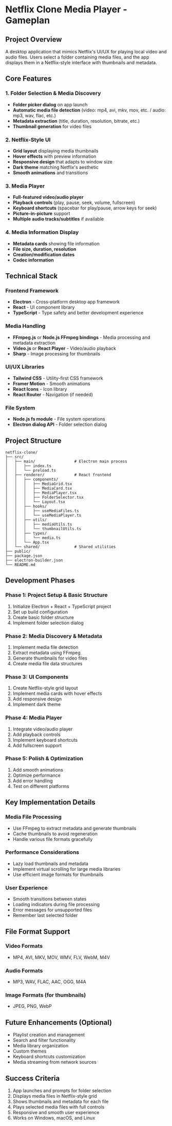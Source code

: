 # Netflix Clone Media Player - Gameplan

## Project Overview
A desktop application that mimics Netflix's UI/UX for playing local video and audio files. Users select a folder containing media files, and the app displays them in a Netflix-style interface with thumbnails and metadata.

## Core Features

### 1. Folder Selection & Media Discovery
- **Folder picker dialog** on app launch
- **Automatic media file detection** (video: mp4, avi, mkv, mov, etc. / audio: mp3, wav, flac, etc.)
- **Metadata extraction** (title, duration, resolution, bitrate, etc.)
- **Thumbnail generation** for video files

### 2. Netflix-Style UI
- **Grid layout** displaying media thumbnails
- **Hover effects** with preview information
- **Responsive design** that adapts to window size
- **Dark theme** matching Netflix's aesthetic
- **Smooth animations** and transitions

### 3. Media Player
- **Full-featured video/audio player**
- **Playback controls** (play, pause, seek, volume, fullscreen)
- **Keyboard shortcuts** (spacebar for play/pause, arrow keys for seek)
- **Picture-in-picture** support
- **Multiple audio tracks/subtitles** if available

### 4. Media Information Display
- **Metadata cards** showing file information
- **File size, duration, resolution**
- **Creation/modification dates**
- **Codec information**

## Technical Stack

### Frontend Framework
- **Electron** - Cross-platform desktop app framework
- **React** - UI component library
- **TypeScript** - Type safety and better development experience

### Media Handling
- **FFmpeg.js** or **Node.js FFmpeg bindings** - Media processing and metadata extraction
- **Video.js** or **React Player** - Video/audio playback
- **Sharp** - Image processing for thumbnails

### UI/UX Libraries
- **Tailwind CSS** - Utility-first CSS framework
- **Framer Motion** - Smooth animations
- **React Icons** - Icon library
- **React Router** - Navigation (if needed)

### File System
- **Node.js fs module** - File system operations
- **Electron dialog API** - Folder selection dialog

## Project Structure

```
netflix-clone/
├── src/
│   ├── main/                 # Electron main process
│   │   ├── index.ts
│   │   └── preload.ts
│   ├── renderer/             # React frontend
│   │   ├── components/
│   │   │   ├── MediaGrid.tsx
│   │   │   ├── MediaCard.tsx
│   │   │   ├── MediaPlayer.tsx
│   │   │   ├── FolderSelector.tsx
│   │   │   └── Layout.tsx
│   │   ├── hooks/
│   │   │   ├── useMediaFiles.ts
│   │   │   └── useMediaPlayer.ts
│   │   ├── utils/
│   │   │   ├── mediaUtils.ts
│   │   │   └── thumbnailUtils.ts
│   │   ├── types/
│   │   │   └── media.ts
│   │   └── App.tsx
│   └── shared/               # Shared utilities
├── public/
├── package.json
├── electron-builder.json
└── README.md
```

## Development Phases

### Phase 1: Project Setup & Basic Structure
1. Initialize Electron + React + TypeScript project
2. Set up build configuration
3. Create basic folder structure
4. Implement folder selection dialog

### Phase 2: Media Discovery & Metadata
1. Implement media file detection
2. Extract metadata using FFmpeg
3. Generate thumbnails for video files
4. Create media file data structures

### Phase 3: UI Components
1. Create Netflix-style grid layout
2. Implement media cards with hover effects
3. Add responsive design
4. Implement dark theme

### Phase 4: Media Player
1. Integrate video/audio player
2. Add playback controls
3. Implement keyboard shortcuts
4. Add fullscreen support

### Phase 5: Polish & Optimization
1. Add smooth animations
2. Optimize performance
3. Add error handling
4. Test on different platforms

## Key Implementation Details

### Media File Processing
- Use FFmpeg to extract metadata and generate thumbnails
- Cache thumbnails to avoid regeneration
- Handle various file formats gracefully

### Performance Considerations
- Lazy load thumbnails and metadata
- Implement virtual scrolling for large media libraries
- Use efficient image formats for thumbnails

### User Experience
- Smooth transitions between states
- Loading indicators during file processing
- Error messages for unsupported files
- Remember last selected folder

## File Format Support

### Video Formats
- MP4, AVI, MKV, MOV, WMV, FLV, WebM, M4V

### Audio Formats
- MP3, WAV, FLAC, AAC, OGG, M4A

### Image Formats (for thumbnails)
- JPEG, PNG, WebP

## Future Enhancements (Optional)
- Playlist creation and management
- Search and filter functionality
- Media library organization
- Custom themes
- Keyboard shortcuts customization
- Media streaming from network sources

## Success Criteria
1. App launches and prompts for folder selection
2. Displays media files in Netflix-style grid
3. Shows thumbnails and metadata for each file
4. Plays selected media files with full controls
5. Responsive and smooth user experience
6. Works on Windows, macOS, and Linux 